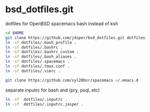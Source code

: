 bsd_dotfiles.git
============
dotfiles for OpenBSD
spacemacs
bash instead of ksh

```sh
cd $HOME
git clone https://github.com/j4sper/bsd_dotfiles.git dotfiles
ln -sf dotfiles/.bash_profile .
ln -sf dotfiles/.bashrc .
ln -sf dotfiles/.bashrc_custom .
ln -sf dotfiles/.bash_aliases .
ln -sf dotfiles/.spacemacs .
ln -sf dotfiles/.tmux.conf .
ln -sf dotfiles/.vimrc .

git clone https://github.com/syl20bnr/spacemacs ~/.emacs.d
```

separate inputrc for bash and (pry, psql, etc)
```sh
ln -sf  dotfiles/.inputrc .
ln -sf  dotfiles/.inputrc.jasper .
```
